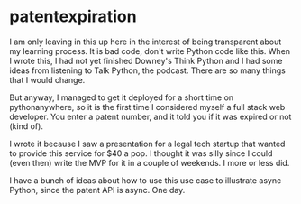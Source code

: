 # patentexpiration

I am only leaving in this up here in the interest of being transparent about my learning 
process. It is bad code, don't write Python code like this. When I wrote this, I had not 
yet finished Downey's Think Python and I had some ideas from listening to Talk Python, 
the podcast. There are so many things that I would change.

But anyway, I managed to get it deployed for a short time on pythonanywhere, so it is the 
first time I considered myself a full stack web developer. You enter a patent number, and 
it told you if it was expired or not (kind of).

I wrote it because I saw a presentation for a legal tech startup that wanted to provide 
this service for $40 a pop. I thought it was silly since I could (even then) write the 
MVP for it in a couple of weekends. I more or less did.

I have a bunch of ideas about how to use this use case to illustrate async Python, since 
the patent API is async. One day.

